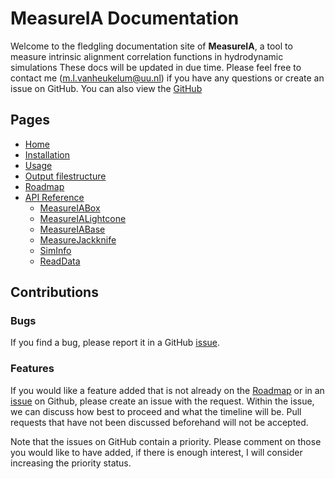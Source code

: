 # MeasureIA Documentation

Welcome to the fledgling documentation site of **MeasureIA**, a tool to measure intrinsic alignment correlation
functions in hydrodynamic simulations
These docs will be updated in due time.
Please feel free to contact me (m.l.vanheukelum@uu.nl) if you have any questions or create an issue on GitHub.
You can also view the [GitHub](https://github.com/MarloesvL/measure_IA)

## Pages

<ul>
  <li><a href="/">Home</a></li>
  <li><a href="/installation/">Installation</a></li>
  <li><a href="/usage/">Usage</a></li>
  <li><a href="/output_structure/">Output filestructure</a></li>
  <li><a href="/roadmap/">Roadmap</a></li>
  <li>
    <a href="/api/">API Reference</a>
    <ul>
      <li><a href="/api/measureIABox/">MeasureIABox</a></li>
      <li><a href="/api/measureIALightcone/">MeasureIALightcone</a></li>
      <li><a href="/api/MeasureIABase/">MeasureIABase</a></li>
      <li><a href="/api/MeasureJackknife/">MeasureJackknife</a></li>
      <li><a href="/api/SimInfo/">SimInfo</a></li>
      <li><a href="/api/ReadData/">ReadData</a></li>
    </ul>
  </li>
</ul>

## Contributions
### Bugs

If you find a bug, please report it in a GitHub [issue](https://github.com/MarloesvL/measure_IA/issues).

### Features

If you would like a feature added that is not already on the [Roadmap](roadmap.md) or in an
[issue](https://github.com/MarloesvL/measure_IA/issues) on Github,
please create an issue with the request.
Within the issue, we can discuss how best to proceed and what the timeline will be. 
Pull requests that have not been discussed beforehand will not be accepted.

Note that the issues on GitHub contain a priority. Please comment on those you would like to have added, if there is 
enough interest, I will consider increasing the priority status.